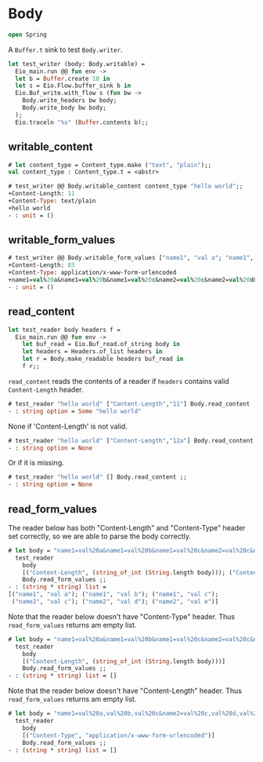 # Body 

```ocaml
open Spring 
```

A `Buffer.t` sink to test `Body.writer`.

```ocaml
let test_writer (body: Body.writable) =
  Eio_main.run @@ fun env ->
  let b = Buffer.create 10 in
  let s = Eio.Flow.buffer_sink b in
  Eio.Buf_write.with_flow s (fun bw ->
    Body.write_headers bw body;
    Body.write_body bw body;
  );
  Eio.traceln "%s" (Buffer.contents b);;
```

## writable_content

```ocaml
# let content_type = Content_type.make ("text", "plain");;
val content_type : Content_type.t = <abstr>

# test_writer @@ Body.writable_content content_type "hello world";;
+Content-Length: 11
+Content-Type: text/plain
+hello world
- : unit = ()
```

## writable_form_values

```ocaml
# test_writer @@ Body.writable_form_values ["name1", "val a"; "name1", "val b"; "name1", "val c"; "name2", "val c"; "name2", "val d"; "name2", "val e"] ;;
+Content-Length: 83
+Content-Type: application/x-www-form-urlencoded
+name1=val%20a&name1=val%20b&name1=val%20c&name2=val%20c&name2=val%20d&name2=val%20e
- : unit = ()
```

## read_content

```ocaml
let test_reader body headers f =
  Eio_main.run @@ fun env ->
    let buf_read = Eio.Buf_read.of_string body in
    let headers = Headers.of_list headers in
    let r = Body.make_readable headers buf_read in
    f r;;
```

`read_content` reads the contents of a reader if `headers` contains valid `Content-Length` header.

```ocaml
# test_reader "hello world" ["Content-Length","11"] Body.read_content ;;
- : string option = Some "hello world"
```

None if 'Content-Length' is not valid.

```ocaml
# test_reader "hello world" ["Content-Length","12a"] Body.read_content ;;
- : string option = None
```

Or if it is missing.

```ocaml
# test_reader "hello world" [] Body.read_content ;;
- : string option = None
```

## read_form_values 

The reader below has both "Content-Length" and "Content-Type" header set correctly, so we are able
to parse the body correctly.

```ocaml
# let body = "name1=val%20a&name1=val%20b&name1=val%20c&name2=val%20c&name2=val%20d&name2=val%20e" in
  test_reader
    body
    [("Content-Length", (string_of_int (String.length body))); ("Content-Type", "application/x-www-form-urlencoded")]
    Body.read_form_values ;;
- : (string * string) list =
[("name1", "val a"); ("name1", "val b"); ("name1", "val c");
 ("name2", "val c"); ("name2", "val d"); ("name2", "val e")]
```

Note that the reader below doesn't have "Content-Type" header. Thus `read_form_values` returns am empty list.

```ocaml
# let body = "name1=val%20a&name1=val%20b&name1=val%20c&name2=val%20c&name2=val%20d&name2=val%20e" in
  test_reader
    body
    [("Content-Length", (string_of_int (String.length body)))]
    Body.read_form_values ;;
- : (string * string) list = []
```

Note that the reader below doesn't have "Content-Length" header. Thus `read_form_values` returns am empty list.

```ocaml
# let body = "name1=val%20a,val%20b,val%20c&name2=val%20c,val%20d,val%20e" in
  test_reader
    body
    [("Content-Type", "application/x-www-form-urlencoded")]
    Body.read_form_values ;;
- : (string * string) list = []
```
